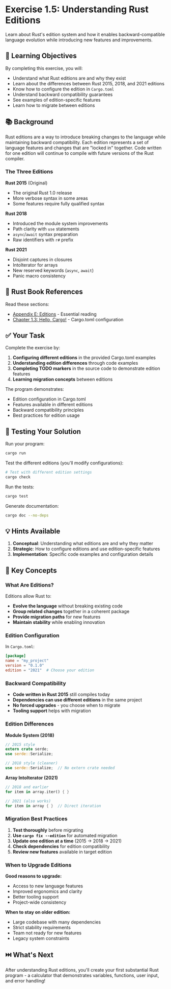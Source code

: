 # Exercise 1.5: Understanding Rust Editions

Learn about Rust's edition system and how it enables backward-compatible language evolution while introducing new features and improvements.

## 🎯 Learning Objectives

By completing this exercise, you will:
- Understand what Rust editions are and why they exist
- Learn about the differences between Rust 2015, 2018, and 2021 editions  
- Know how to configure the edition in `Cargo.toml`
- Understand backward compatibility guarantees
- See examples of edition-specific features
- Learn how to migrate between editions

## 📚 Background

Rust editions are a way to introduce breaking changes to the language while maintaining backward compatibility. Each edition represents a set of language features and changes that are "locked in" together. Code written for one edition will continue to compile with future versions of the Rust compiler.

### The Three Editions

**Rust 2015** (Original)
- The original Rust 1.0 release
- More verbose syntax in some areas
- Some features require fully qualified syntax

**Rust 2018** 
- Introduced the module system improvements
- Path clarity with `use` statements
- `async`/`await` syntax preparation
- Raw identifiers with `r#` prefix

**Rust 2021**
- Disjoint captures in closures
- IntoIterator for arrays
- New reserved keywords (`async`, `await`)
- Panic macro consistency

## 📖 Rust Book References

Read these sections:
- [Appendix E: Editions](https://doc.rust-lang.org/book/appendix-05-editions.html) - Essential reading
- [Chapter 1.3: Hello, Cargo!](https://doc.rust-lang.org/book/ch01-03-hello-cargo.html) - Cargo.toml configuration

## ✅ Your Task

Complete the exercise by:

1. **Configuring different editions** in the provided Cargo.toml examples
2. **Understanding edition differences** through code examples
3. **Completing TODO markers** in the source code to demonstrate edition features
4. **Learning migration concepts** between editions

The program demonstrates:
- Edition configuration in Cargo.toml
- Features available in different editions
- Backward compatibility principles
- Best practices for edition usage

## 🧪 Testing Your Solution

Run your program:
```bash
cargo run
```

Test the different editions (you'll modify configurations):
```bash
# Test with different edition settings
cargo check
```

Run the tests:
```bash
cargo test
```

Generate documentation:
```bash
cargo doc --no-deps
```

## 💡 Hints Available

1. **Conceptual**: Understanding what editions are and why they matter
2. **Strategic**: How to configure editions and use edition-specific features
3. **Implementation**: Specific code examples and configuration details

## 🌟 Key Concepts

### What Are Editions?

Editions allow Rust to:
- **Evolve the language** without breaking existing code
- **Group related changes** together in a coherent package
- **Provide migration paths** for new features
- **Maintain stability** while enabling innovation

### Edition Configuration

In `Cargo.toml`:
```toml
[package]
name = "my_project"
version = "0.1.0"
edition = "2021"  # Choose your edition
```

### Backward Compatibility

- **Code written in Rust 2015** still compiles today
- **Dependencies can use different editions** in the same project
- **No forced upgrades** - you choose when to migrate
- **Tooling support** helps with migration

### Edition Differences

**Module System (2018)**
```rust
// 2015 style
extern crate serde;
use serde::Serialize;

// 2018 style (cleaner)
use serde::Serialize;  // No extern crate needed
```

**Array IntoIterator (2021)**
```rust
// 2018 and earlier
for item in array.iter() { }

// 2021 (also works)
for item in array { }  // Direct iteration
```

### Migration Best Practices

1. **Test thoroughly** before migrating
2. **Use `cargo fix --edition`** for automated migration
3. **Update one edition at a time** (2015 → 2018 → 2021)
4. **Check dependencies** for edition compatibility
5. **Review new features** available in target edition

### When to Upgrade Editions

**Good reasons to upgrade:**
- Access to new language features
- Improved ergonomics and clarity
- Better tooling support
- Project-wide consistency

**When to stay on older edition:**
- Large codebase with many dependencies
- Strict stability requirements
- Team not ready for new features
- Legacy system constraints

## ⏭️ What's Next

After understanding Rust editions, you'll create your first substantial Rust program - a calculator that demonstrates variables, functions, user input, and error handling!